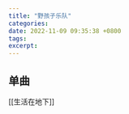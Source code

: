 ```yaml
---
title: "野孩子乐队"
categories: 
date: 2022-11-09 09:35:38 +0800
tags: 
excerpt: 
---
```



## 单曲

[[生活在地下]]





